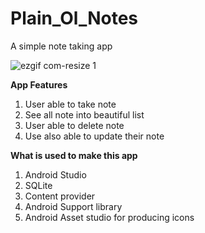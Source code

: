 # Plain_Ol_Notes
A simple note taking app

![ezgif com-resize 1](https://cloud.githubusercontent.com/assets/11002166/22394328/b2600bd6-e547-11e6-8deb-6ac56e3bf567.gif)

**App Features**

1. User able to take note
2. See all note into beautiful list
3. User able to delete note
4. Use also able to update their note

**What is used to make this app**

1. Android Studio
2. SQLite
3. Content provider
4. Android Support library
5. Android Asset studio for producing icons
